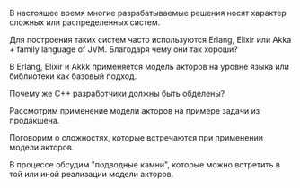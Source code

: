 В настоящее время многие разрабатываемые решения носят характер сложных или распределенных систем. 

Для построения таких систем часто используются Erlang, Elixir или Akka + family language of JVM. Благодаря чему они так хороши? 

В Erlang, Elixir и Akkk применяется модель акторов на уровне языка или библиотеки как базовый подход.
 
Почему же С++ разработчики должны быть обделены?
 
Рассмотрим применение модели акторов на примере задачи из продакшена.
 
Поговорим о сложностях, которые встречаются при применении модели акторов.
 
В процессе обсудим "подводные камни", которые можно встретить в той или иной реализации модели акторов. 